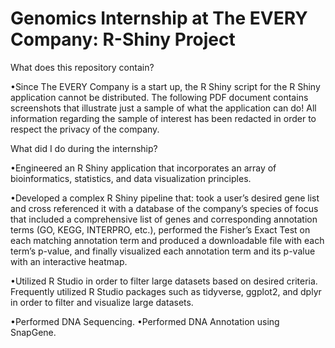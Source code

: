 # Genomics Internship at The EVERY Company: R-Shiny Project

What does this repository contain? 

•Since The EVERY Company is a start up, the R Shiny script for the R Shiny application cannot be distributed. The following PDF document contains screenshots that illustrate just a sample of what the application can do! All information regarding the sample of interest has been redacted in order to respect the privacy of the company.





What did I do during the internship?

•Engineered an R Shiny application that incorporates an array of bioinformatics, statistics, and data visualization principles.

•Developed a complex R Shiny pipeline that: took a user’s desired gene list and cross referenced it with a database of the company’s species of focus that included a comprehensive list of genes and corresponding annotation terms (GO, KEGG, INTERPRO, etc.), performed the Fisher’s Exact Test on each matching annotation term and produced a downloadable file with each term’s p-value, and finally visualized each annotation term and its p-value with an interactive heatmap. 

•Utilized R Studio in order to filter large datasets based on desired criteria. Frequently utilized R Studio packages such as tidyverse, ggplot2, and dplyr in order to filter and visualize large datasets. 

•Performed DNA Sequencing. 
•Performed DNA Annotation using SnapGene.

